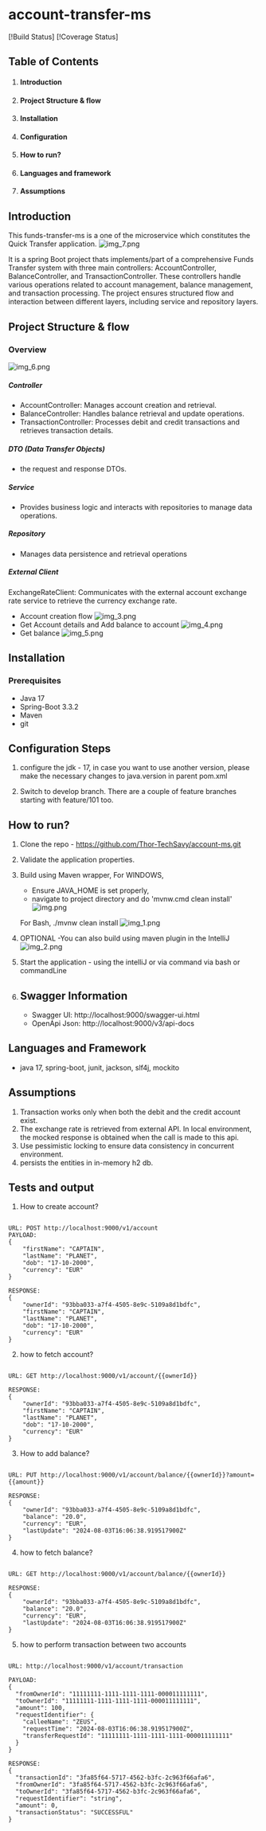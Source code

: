 # account-transfer-ms

[!Build Status]
[!Coverage Status]

## Table of Contents

1. #### Introduction
2. #### Project Structure & flow
3. #### Installation
4. #### Configuration
5. #### How to run?
6. #### Languages and framework
7. #### Assumptions

## Introduction

This funds-transfer-ms is a one of the microservice which constitutes the Quick Transfer application.
![img_7.png](img_7.png)

It is a spring Boot project thats implements/part of a comprehensive Funds Transfer system with
three main controllers: AccountController, BalanceController, and TransactionController.
These controllers handle various operations related to account management, balance management,
and transaction processing. The project ensures structured flow and interaction between different layers,
including service and repository layers.

## Project Structure & flow

### Overview
![img_6.png](img_6.png)
##### Controller

- AccountController: Manages account creation and retrieval.
- BalanceController: Handles balance retrieval and update operations.
- TransactionController: Processes debit and credit transactions and retrieves transaction details.

##### DTO (Data Transfer Objects)
- the request and response DTOs.

##### Service
- Provides business logic and interacts with repositories to manage data operations.

##### Repository
- Manages data persistence and retrieval operations

##### External Client

ExchangeRateClient: Communicates with the external account exchange rate service to retrieve the currency exchange rate.

- Account creation flow
![img_3.png](img_3.png)
- Get Account details and Add balance to account
![img_4.png](img_4.png)
- Get balance
![img_5.png](img_5.png)

## Installation

### Prerequisites

- Java 17
- Spring-Boot 3.3.2
- Maven
- git

## Configuration Steps

1. configure the jdk - 17, in case you want to use another version, please make the necessary changes to
   java.version in parent pom.xml

2. Switch to develop branch. There are a couple of feature branches starting with feature/101 too.

## How to run?

1. Clone the repo - https://github.com/Thor-TechSavy/account-ms.git
2. Validate the application properties.
3. Build using Maven wrapper,
   For WINDOWS,
    - Ensure JAVA_HOME is set properly,
    - navigate to project directory and do 'mvnw.cmd clean install'
      ![img.png](img.png)

   For Bash, ./mvnw clean install
   ![img_1.png](img_1.png)

4. OPTIONAL -You can also build using maven plugin in the IntelliJ
   ![img_2.png](img_2.png)
5. Start the application - using the intelliJ or via command via bash or commandLine
6. ## Swagger Information
   - Swagger UI: http://localhost:9000/swagger-ui.html
   - OpenApi Json: http://localhost:9000/v3/api-docs

## Languages and Framework

- java 17, spring-boot, junit, jackson, slf4j, mockito

## Assumptions

1. Transaction works only when both the debit and the credit account exist.
2. The exchange rate is retrieved from external API. In local environment, the mocked response is obtained when the call is made to this api.
3. Use pessimistic locking to ensure data consistency in concurrent environment.
4. persists the entities in in-memory h2 db.


## Tests and output

1. How to create account?
```text

URL: POST http://localhost:9000/v1/account
PAYLOAD:
{
    "firstName": "CAPTAIN",
    "lastName": "PLANET",
    "dob": "17-10-2000",
    "currency": "EUR"
}

RESPONSE: 
{
    "ownerId": "93bba033-a7f4-4505-8e9c-5109a8d1bdfc",
    "firstName": "CAPTAIN",
    "lastName": "PLANET",
    "dob": "17-10-2000",
    "currency": "EUR"
}

```
2. how to fetch account?
```text

URL: GET http://localhost:9000/v1/account/{{ownerId}}

RESPONSE: 
{
    "ownerId": "93bba033-a7f4-4505-8e9c-5109a8d1bdfc",
    "firstName": "CAPTAIN",
    "lastName": "PLANET",
    "dob": "17-10-2000",
    "currency": "EUR"
}
```


3. How to add balance?
```text

URL: PUT http://localhost:9000/v1/account/balance/{{ownerId}}?amount={{amount}}

RESPONSE: 
{
    "ownerId": "93bba033-a7f4-4505-8e9c-5109a8d1bdfc",
    "balance": "20.0",
    "currency": "EUR",
    "lastUpdate": "2024-08-03T16:06:38.919517900Z"
}
```

4. how to fetch balance?
```text

URL: GET http://localhost:9000/v1/account/balance/{{ownerId}}

RESPONSE: 
{
    "ownerId": "93bba033-a7f4-4505-8e9c-5109a8d1bdfc",
    "balance": "20.0",
    "currency": "EUR",
    "lastUpdate": "2024-08-03T16:06:38.919517900Z"
}
```
5. how to perform transaction between two accounts
```text

URL: http://localhost:9000/v1/account/transaction

PAYLOAD:
{
  "fromOwnerId": "11111111-1111-1111-1111-000011111111",
  "toOwnerId": "11111111-1111-1111-1111-000011111111",
  "amount": 100,
  "requestIdentifier": {
    "calleeName": "ZEUS",
    "requestTime": "2024-08-03T16:06:38.919517900Z",
    "transferRequestId": "11111111-1111-1111-1111-000011111111"
  }
}

RESPONSE: 
{
  "transactionId": "3fa85f64-5717-4562-b3fc-2c963f66afa6",
  "fromOwnerId": "3fa85f64-5717-4562-b3fc-2c963f66afa6",
  "toOwnerId": "3fa85f64-5717-4562-b3fc-2c963f66afa6",
  "requestIdentifier": "string",
  "amount": 0,
  "transactionStatus": "SUCCESSFUL"
}
```




